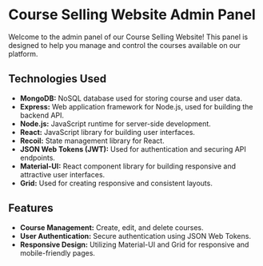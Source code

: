 # Course Selling Website Admin Panel

Welcome to the admin panel of our Course Selling Website! This panel is designed to help you manage and control the courses available on our platform. 

## Technologies Used

- **MongoDB:** NoSQL database used for storing course and user data.
- **Express:** Web application framework for Node.js, used for building the backend API.
- **Node.js:** JavaScript runtime for server-side development.
- **React:** JavaScript library for building user interfaces.
- **Recoil:** State management library for React.
- **JSON Web Tokens (JWT):** Used for authentication and securing API endpoints.
- **Material-UI:** React component library for building responsive and attractive user interfaces.
- **Grid:** Used for creating responsive and consistent layouts.

## Features

- **Course Management:** Create, edit, and delete courses.
- **User Authentication:** Secure authentication using JSON Web Tokens.
- **Responsive Design:** Utilizing Material-UI and Grid for responsive and mobile-friendly pages.

